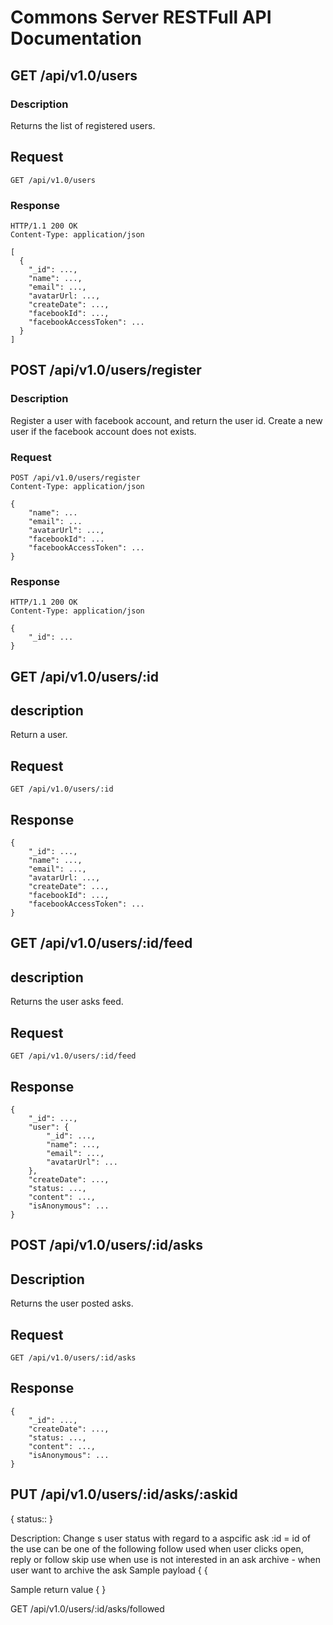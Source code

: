 # Commons Server RESTFull API Documentation


## GET /api/v1.0/users
### Description
Returns the list of registered users.

## Request
    GET /api/v1.0/users

### Response
    HTTP/1.1 200 OK
    Content-Type: application/json
    
    [
      {
        "_id": ...,
        "name": ...,
        "email": ...,
        "avatarUrl: ...,
        "createDate": ...,
        "facebookId": ...,
        "facebookAccessToken": ...
      }
    ]

## POST /api/v1.0/users/register
### Description
Register a user with facebook account, and return the user id.
Create a new user if the facebook account does not exists.

### Request
    POST /api/v1.0/users/register
    Content-Type: application/json
    
    {
        "name": ...
        "email": ...
        "avatarUrl": ...,
        "facebookId": ...
        "facebookAccessToken": ...
    }

### Response
    HTTP/1.1 200 OK
    Content-Type: application/json
    
    {
        "_id": ...
    }

## GET /api/v1.0/users/:id
## description
Return a user.

## Request
    GET /api/v1.0/users/:id

## Response
    {
        "_id": ...,
        "name": ...,
        "email": ...,
        "avatarUrl: ...,
        "createDate": ...,
        "facebookId": ...,
        "facebookAccessToken": ...
    }

## GET /api/v1.0/users/:id/feed
## description
Returns the user asks feed.

## Request
    GET /api/v1.0/users/:id/feed

## Response
    {
        "_id": ...,
        "user": {
            "_id": ...,
            "name": ...,
            "email": ...,
            "avatarUrl": ...
        },
        "createDate": ...,
        "status: ...,
        "content": ...,
        "isAnonymous": ...
    }
    
## POST /api/v1.0/users/:id/asks
## Description
Returns the user posted asks.

## Request
    GET /api/v1.0/users/:id/asks

## Response
    {
        "_id": ...,
        "createDate": ...,
        "status: ...,
        "content": ...,
        "isAnonymous": ...
    }



## PUT /api/v1.0/users/:id/asks/:askid


{
	status:: <value>
}

Description: Change s user status with regard to a aspcific ask
:id = id of the use
<status>  can be one of the following
follow used when user clicks open, reply or follow
skip use when use is not interested in an ask
archive - when user want to archive the ask
Sample payload
{
{

Sample return value
{
}

GET /api/v1.0/users/:id/asks/followed


